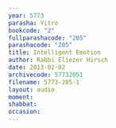 ```yaml
---
year: 5773
parasha: Yitro
bookcode: "2"
fullparashacode: "205"
parashacode: "205"
title: Intelligent Emotion
author: Rabbi Eliezer Hirsch
date: 2013-02-02
archivecode: 57732051
filename: 5773-205-1
layout: audio
moment: 
shabbat: 
occasion: 
---
```


